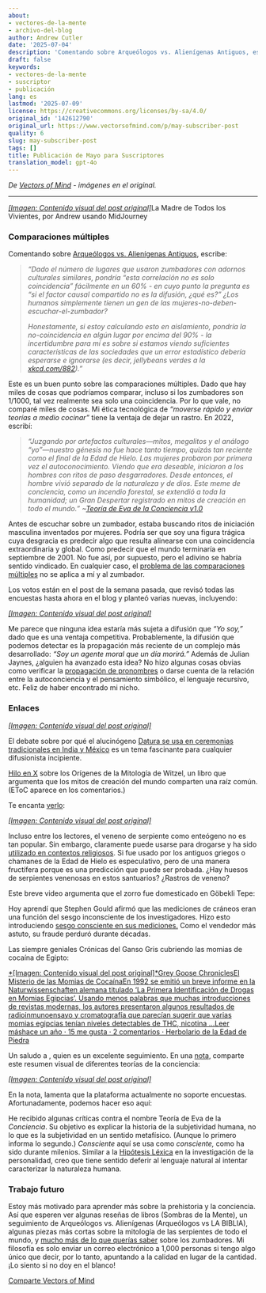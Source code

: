 ```yaml
---
about:
- vectores-de-la-mente
- archivo-del-blog
author: Andrew Cutler
date: '2025-07-04'
description: 'Comentando sobre Arqueólogos vs. Alienígenas Antiguos, escribe:'
draft: false
keywords:
- vectores-de-la-mente
- suscriptor
- publicación
lang: es
lastmod: '2025-07-09'
license: https://creativecommons.org/licenses/by-sa/4.0/
original_id: '142612790'
original_url: https://www.vectorsofmind.com/p/may-subscriber-post
quality: 6
slug: may-subscriber-post
tags: []
title: Publicación de Mayo para Suscriptores
translation_model: gpt-4o
---
```


*De [Vectors of Mind](https://www.vectorsofmind.com/p/may-subscriber-post) - imágenes en el original.*

---

[*[Imagen: Contenido visual del post original]*](https://substackcdn.com/image/fetch/$s_!xuOP!,f_auto,q_auto:good,fl_progressive:steep/https%3A%2F%2Fsubstack-post-media.s3.amazonaws.com%2Fpublic%2Fimages%2Faef0f7bb-4c41-4aca-b498-38a654d50a22_2048x2048.png)La Madre de Todos los Vivientes, por Andrew usando MidJourney

### Comparaciones múltiples

Comentando sobre [Arqueólogos vs. Alienígenas Antiguos](https://www.vectorsofmind.com/p/archeologists-vs-ancient-aliens), escribe:

> _“Dado el número de lugares que usaron zumbadores con adornos culturales similares, pondría “esta correlación no es solo coincidencia” fácilmente en un 60% - en cuyo punto la pregunta es “si el factor causal compartido no es la difusión, ¿qué es?” ¿Los humanos simplemente tienen un gen de las mujeres-no-deben-escuchar-el-zumbador?_
> 
> _Honestamente, si estoy calculando esto en aislamiento, pondría la no-coincidencia en algún lugar por encima del 90% - la incertidumbre para mí es sobre si estamos viendo suficientes características de las sociedades que un error estadístico debería esperarse e ignorarse (es decir, jellybeans verdes a la [xkcd.com/882](http://xkcd.com/882)).”_

Este es un buen punto sobre las comparaciones múltiples. Dado que hay miles de cosas que podríamos comparar, incluso si los zumbadores son 1/1000, tal vez realmente sea solo una coincidencia. Por lo que vale, no comparé miles de cosas. Mi ética tecnológica de _“moverse rápido y enviar teorías a medio cocinar”_ tiene la ventaja de dejar un rastro. En 2022, escribí:

> _“Juzgando por artefactos culturales—mitos, megalitos y el análogo “yo”—nuestro génesis no fue hace tanto tiempo, quizás tan reciente como el final de la Edad de Hielo. Las mujeres probaron por primera vez el autoconocimiento. Viendo que era deseable, iniciaron a los hombres con ritos de paso desgarradores. Desde entonces, el hombre vivió separado de la naturaleza y de dios. Este meme de conciencia, como un incendio forestal, se extendió a toda la humanidad; un Gran Despertar registrado en mitos de creación en todo el mundo.” ~[Teoría de Eva de la Conciencia v1.0](https://www.vectorsofmind.com/p/the-eve-theory-of-consciousness)_

Antes de escuchar sobre un zumbador, estaba buscando ritos de iniciación masculina inventados por mujeres. Podría ser que soy una figura trágica cuya desgracia es predecir algo que resulta alinearse con una coincidencia extraordinaria y global. Como predecir que el mundo terminaría en septiembre de 2001. No fue así, por supuesto, pero el adivino se habría sentido vindicado. En cualquier caso, el [problema de las comparaciones múltiples](https://en.wikipedia.org/wiki/Multiple_comparisons_problem) no se aplica a mí y al zumbador.

Los votos están en el post de la semana pasada, que revisó todas las encuestas hasta ahora en el blog y planteó varias nuevas, incluyendo:

[*[Imagen: Contenido visual del post original]*](https://substackcdn.com/image/fetch/$s_!YYq_!,f_auto,q_auto:good,fl_progressive:steep/https%3A%2F%2Fsubstack-post-media.s3.amazonaws.com%2Fpublic%2Fimages%2F092a248f-d4d2-4c15-8e91-3688ee5ee06c_610x500.png)

Me parece que ninguna idea estaría más sujeta a difusión que _“Yo soy,”_ dado que es una ventaja competitiva. Probablemente, la difusión que podemos detectar es la propagación más reciente de un complejo más desarrollado: _“Soy un agente moral que un día morirá.”_ Además de Julian Jaynes, ¿alguien ha avanzado esta idea? No hizo algunas cosas obvias como verificar la [propagación de pronombres](https://www.vectorsofmind.com/p/the-unreasonable-effectiveness-of) o darse cuenta de la relación entre la autoconciencia y el pensamiento simbólico, el lenguaje recursivo, etc. Feliz de haber encontrado mi nicho.

### Enlaces

[*[Imagen: Contenido visual del post original]*](https://substackcdn.com/image/fetch/$s_!95Qh!,f_auto,q_auto:good,fl_progressive:steep/https%3A%2F%2Fsubstack-post-media.s3.amazonaws.com%2Fpublic%2Fimages%2F95174c6a-d1fa-43d9-9f5d-dd0b08a38e1d_1344x896.png)

El debate sobre por qué el alucinógeno [Datura se usa en ceremonias tradicionales en India y México](https://en.wikipedia.org/wiki/Datura_metel#Introduction_to_India_and_Africa) es un tema fascinante para cualquier difusionista incipiente.

[Hilo en X](https://twitter.com/_anantashesha/status/1776680715892989983) sobre los Orígenes de la Mitología de Witzel, un libro que argumenta que los mitos de creación del mundo comparten una raíz común. (EToC aparece en los comentarios.)

Te encanta [verlo](https://www.indiatoday.in/india/story/youtuber-elvish-yadav-detained-in-noida-in-snake-venom-at-rave-case-2516007-2024-03-17):

[*[Imagen: Contenido visual del post original]*](https://substackcdn.com/image/fetch/$s_!ppMy!,f_auto,q_auto:good,fl_progressive:steep/https%3A%2F%2Fsubstack-post-media.s3.amazonaws.com%2Fpublic%2Fimages%2Fe0297198-a967-446b-88d0-86391c6c8f9c_706x700.png)

Incluso entre los lectores, el veneno de serpiente como enteógeno no es tan popular. Sin embargo, claramente puede usarse para drogarse y ha sido [utilizado en contextos religiosos](https://www.youtube.com/watch?v=iyoL8tjB_hc). Si fue usado por los antiguos griegos o chamanes de la Edad de Hielo es especulativo, pero de una manera fructífera porque es una predicción que puede ser probada. ¿Hay huesos de serpientes venenosas en estos santuarios? ¿Rastros de veneno?

Este breve video argumenta que el zorro fue domesticado en Göbekli Tepe:

Hoy aprendí que Stephen Gould afirmó que las mediciones de cráneos eran una función del sesgo inconsciente de los investigadores. Hizo esto introduciendo [sesgo consciente en sus mediciones.](https://sociobiology.wordpress.com/2012/03/17/scientific-error-scientific-fraud-why-did-gould-claim-morton-mismeasured-skulls/) Como el vendedor más astuto, su fraude perduró durante décadas.

Las siempre geniales Crónicas del Ganso Gris cubriendo las momias de cocaína de Egipto:

[*[Imagen: Contenido visual del post original]*Grey Goose ChroniclesEl Misterio de las Momias de CocaínaEn 1992 se emitió un breve informe en la Naturwissenschaften alemana titulado ‘La Primera Identificación de Drogas en Momias Egipcias’. Usando menos palabras que muchas introducciones de revistas modernas, los autores presentaron algunos resultados de radioinmunoensayo y cromatografía que parecían sugerir que varias momias egipcias tenían niveles detectables de THC, nicotina …Leer máshace un año · 15 me gusta · 2 comentarios · Herbolario de la Edad de Piedra](https://www.stoneageherbalist.com/p/the-mystery-of-the-cocaine-mummies?utm_source=substack&utm_campaign=post_embed&utm_medium=web)

Un saludo a , quien es un excelente seguimiento. En una [nota](https://substack.com/@stetson/note/c-51639308), comparte este resumen visual de diferentes teorías de la conciencia:

[*[Imagen: Contenido visual del post original]*](https://substackcdn.com/image/fetch/$s_!XVO2!,f_auto,q_auto:good,fl_progressive:steep/https%3A%2F%2Fsubstack-post-media.s3.amazonaws.com%2Fpublic%2Fimages%2F26d44c6a-120a-4312-9879-9ba682c3c335_600x975.png)

En la nota, lamenta que la plataforma actualmente no soporte encuestas. Afortunadamente, podemos hacer eso aquí:

He recibido algunas críticas contra el nombre Teoría de Eva de la _Conciencia_. Su objetivo es explicar la historia de la subjetividad humana, no lo que es la subjetividad en un sentido metafísico. (Aunque lo primero informa lo segundo.) _Consciente_ aquí se usa como _consciente,_ como ha sido durante milenios. Similar a la [Hipótesis Léxica](https://en.wikipedia.org/wiki/Lexical_hypothesis) en la investigación de la personalidad, creo que tiene sentido deferir al lenguaje natural al intentar caracterizar la naturaleza humana.

### Trabajo futuro

Estoy más motivado para aprender más sobre la prehistoria y la conciencia. Así que esperen ver algunas reseñas de libros (Sombras de la Mente), un seguimiento de Arqueólogos vs. Alienígenas (Arqueólogos vs LA BIBLIA), algunas piezas más cortas sobre la mitología de las serpientes de todo el mundo, y [mucho más de lo que querías saber](https://slatestarcodex.com/tag/much-more-than-you-wanted-to-know/) sobre los zumbadores. Mi filosofía es solo enviar un correo electrónico a 1,000 personas si tengo algo único que decir, por lo tanto, apuntando a la calidad en lugar de la cantidad. ¡Lo siento si no doy en el blanco!

[Comparte Vectors of Mind](https://www.vectorsofmind.com/?utm_source=substack&utm_medium=email&utm_content=share&action=share)